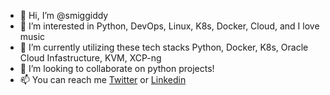 - 👋 Hi, I’m @smiggiddy
- 👀 I’m interested in Python, DevOps, Linux, K8s, Docker, Cloud, and I love music
- 🌱 I’m currently utilizing these tech stacks Python, Docker, K8s, Oracle Cloud Infastructure, KVM, XCP-ng
- 💞️ I’m looking to collaborate on python projects! 
- 📫 You can reach me [Twitter](https://www.twitter.com/smiggiddy) or [Linkedin](www.linkedin.com/in/mikesmith-dev)

<!---
smiggiddy/smiggiddy is a ✨ special ✨ repository because its `README.md` (this file) appears on your GitHub profile.
You can click the Preview link to take a look at your changes.
--->
